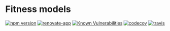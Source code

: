 # Fitness models

[![npm version](https://badge.fury.io/js/fitness-models.svg)](https://badge.fury.io/js/fitness-models)
[![renovate-app](https://img.shields.io/badge/renovate-app-blue.svg)](https://renovateapp.com/) 
[![Known Vulnerabilities](https://snyk.io/test/github/fabulator/fitness-models/badge.svg)](https://snyk.io/test/github/fabulator/fitness-models)
[![codecov](https://codecov.io/gh/fabulator/fitness-models/branch/master/graph/badge.svg)](https://codecov.io/gh/fabulator/fitness-models) 
[![travis](https://travis-ci.org/fabulator/fitness-models.svg?branch=master)](https://travis-ci.org/fabulator/fitness-models)
